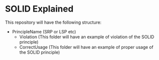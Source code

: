 # SOLID Explained
This repository will have the following structure:
* PrincipleName (SRP or LSP etc)
  * Violation (This folder will have an example of violation of the SOLID principle)
  * CorrectUsage (This folder will have an example of proper usage of the SOLID principle)
